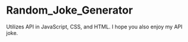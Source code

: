 # Random_Joke_Generator
Utilizes API in JavaScript, CSS, and HTML. I hope you also enjoy my API joke.

